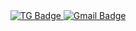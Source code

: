 <div id=”badges” align ="center">
	<a href= "https://t.me/kAv061">
    <img src="https://img.shields.io/badge/TG-blue?style=for-the-badge&logo=myki&logoColor=white" alt="TG Badge" />
  </a>  
  
  <a href="https://mail.google.com/mail/u/2/#inbox">
    <img src="https://img.shields.io/badge/EMAIL-red?style=for-the-badge&logo=Gmail1&logoColor=white" alt="Gmail Badge" />
  </a> 
</div>
